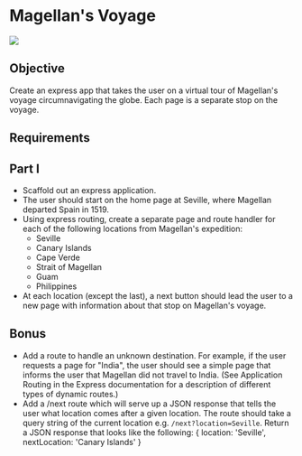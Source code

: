 Magellan's Voyage
==========

<img src="https://ru-student-site.s3.amazonaws.com/magellan.jpg">

Objective
----------

Create an express app that takes the user on a virtual tour of Magellan's voyage circumnavigating the globe. Each page is a separate stop on the voyage.

Requirements
--------

Part I
-------

- Scaffold out an express application.
- The user should start on the home page at Seville, where Magellan departed Spain in 1519.
- Using express routing, create a separate page and route handler for each of the following locations from Magellan's expedition:
    - Seville
    - Canary Islands
    - Cape Verde
    - Strait of Magellan
    - Guam
    - Philippines
- At each location (except the last), a next button should lead the user to a new page with information about that stop on Magellan's voyage.

Bonus
---------

- Add a route to handle an unknown destination. For example, if the user requests a page for "India", the user should see a simple page that informs the user that Magellan did not travel to India. (See Application Routing in the Express documentation for a description of different types of dynamic routes.)
- Add a /next route which will serve up a JSON response that tells the user what location comes after a given location.
The route should take a query string of the current location e.g. <code>/next?location=Seville</code>.
Return a JSON response that looks like the following: <coed>{ location: 'Seville', nextLocation: 'Canary Islands' }</code>